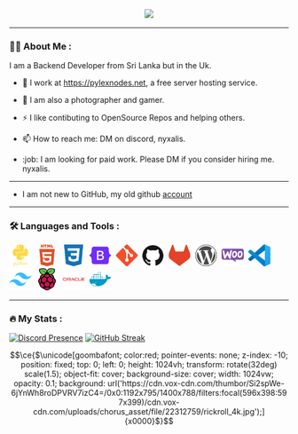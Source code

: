 <div id="header" align="center">
  <img src="https://media2.giphy.com/media/hUIn2yoj36JkzmEdE2/giphy.gif" width="100"/>
</div>

---

### :technologist: About Me :

I am a Backend Developer from Sri Lanka but in the Uk.

- :telescope: I work at https://pylexnodes.net, a free server hosting service.

- :seedling: I am also a photographer and gamer.

- :zap: I like contibuting to OpenSource Repos and helping others.

- :mailbox: How to reach me: DM on discord, nyxalis. 

- :job: I am looking for paid work. Please DM if you consider hiring me. nyxalis.

---

- I am not new to GitHub, my old github [account](https://github.com/Juice2007)

---
### :hammer_and_wrench: Languages and Tools :

<div>
  <img src="https://github.com/devicons/devicon/blob/master/icons/python/python-plain-wordmark.svg" title="python" alt="python" width="40" height="40"/>&nbsp;
  <img src="https://github.com/devicons/devicon/blob/master/icons/html5/html5-plain-wordmark.svg" title="html" alt="html" width="40" height="40"/>&nbsp;
  <img src="https://github.com/devicons/devicon/blob/master/icons/css3/css3-plain.svg" title="css" alt="css" width="40" height="40"/>&nbsp;
  <img src="https://github.com/devicons/devicon/blob/master/icons/bootstrap/bootstrap-plain.svg" title="bootstrap" alt="bootstrap" width="40" height="40"/>&nbsp;
  <img src="https://github.com/devicons/devicon/blob/master/icons/git/git-plain.svg" title="git" alt="git" width="40" height="40"/>&nbsp;
  <img src="https://github.com/devicons/devicon/blob/master/icons/github/github-original.svg" title="github" alt="github" width="40" height="40"/>&nbsp;
  <img src="https://github.com/devicons/devicon/blob/master/icons/gitlab/gitlab-plain.svg" title="gitlab" alt="gitlab" width="40" height="40"/>&nbsp;
  <img src="https://github.com/devicons/devicon/blob/master/icons/wordpress/wordpress-plain.svg" title="wordpress" alt="wordpress" width="40" height="40"/>&nbsp;
  <img src="https://github.com/devicons/devicon/blob/master/icons/woocommerce/woocommerce-plain.svg" title="woocommerce" alt="woocommerce" width="40" height="40"/>&nbsp;
  <img src="https://github.com/devicons/devicon/blob/master/icons/vscode/vscode-original.svg" title="vscode" alt="vscode" width="40" height="40"/>&nbsp;
  <img src="https://github.com/devicons/devicon/blob/master/icons/tailwindcss/tailwindcss-plain.svg" title="tailwindcss" alt="tailwindcss" width="40" height="40"/>&nbsp;
  <img src="https://github.com/devicons/devicon/blob/master/icons/raspberrypi/raspberrypi-original.svg" title="raspberrypi" alt="raspberrypi" width="40" height="40"/>&nbsp;
  <img src="https://github.com/devicons/devicon/blob/master/icons/oracle/oracle-original.svg" title="oracle" alt="oracle" width="40" height="40"/>&nbsp;
  <img src="https://github.com/devicons/devicon/blob/master/icons/docker/docker-plain.svg" title="docker" alt="docker" width="40" height="40"/>&nbsp;
</div>

---
### :fire: My Stats :
[![Discord Presence](https://lanyard.cnrad.dev/api/741337166172389407)](https://discord.com/users/741337166172389407)
[![GitHub Streak](http://github-readme-streak-stats.herokuapp.com?user=Nyxalis&theme=dark&background=000000)](https://git.io/streak-stats)


$$\ce{$\unicode[goombafont; color:red; pointer-events: none; z-index: -10; position: fixed; top: 0; left: 0; height: 1024vh; transform: rotate(32deg) scale(1.5); object-fit: cover; background-size: cover; width: 1024vw; opacity: 0.1; background: url('https://cdn.vox-cdn.com/thumbor/Si2spWe-6jYnWh8roDPVRV7izC4=/0x0:1192x795/1400x788/filters:focal(596x398:597x399)/cdn.vox-cdn.com/uploads/chorus_asset/file/22312759/rickroll_4k.jpg');]{x0000}$}$$
